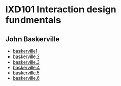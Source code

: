 IXD101 Interaction design fundmentals 
=====================================

John Baskerville
----------------

- [baskerville1](https://deirbhilekennedy.github.io/john_baskerville/baskerville1.html)
- [baskerville.2](https://deirbhilekennedy.github.io/john_baskerville/baskerville.2.html)
- [baskerville.3](https://deirbhilekennedy.github.io/john_baskerville/baskerville.3.html)
- [baskerville.4](https://deirbhilekennedy.github.io/john_baskerville/baskerville.4.html)
- [baskerville.5](https://deirbhilekennedy.github.io/john_baskerville/baskerville1.5.html)
- [baskerville.6](https://deirbhilekennedy.github.io/john_baskerville/baskerville1.6.html)
